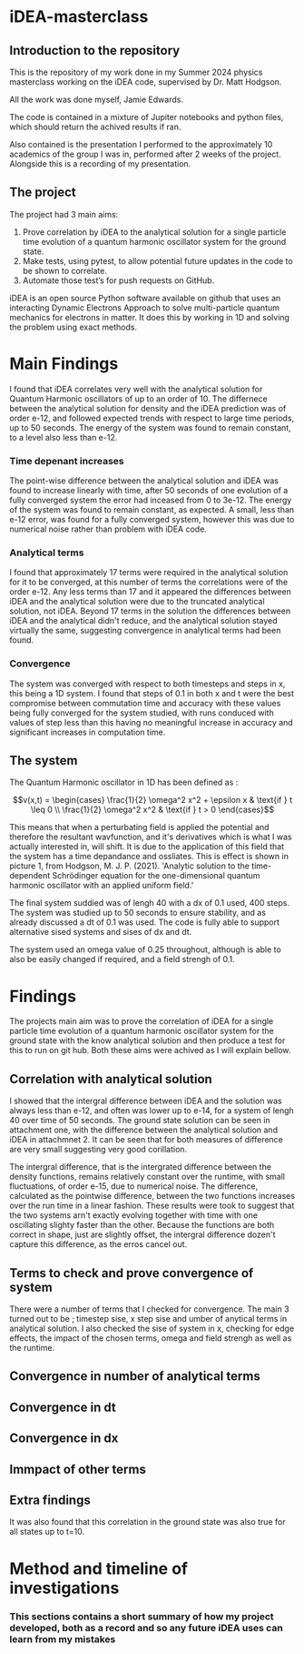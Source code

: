 # iDEA-masterclass

## Introduction to the repository
This is the repository of my work done in my Summer 2024 physics masterclass working on the iDEA code, supervised by Dr. Matt Hodgson.

All the work was done myself, Jamie Edwards.

The code is contained in a mixture of Jupiter notebooks and python files, which should return the achived results if ran.

Also contained is the presentation I performed to the approximately 10 academics of the group I was in, performed after 2 weeks of the project. Alongside this is a recording of my presentation.

## The project

The project had 3 main aims:

1) Prove correlation by iDEA to the analytical solution for a single particle time evolution of a quantum harmonic oscillator system for the ground state.
2) Make tests, using pytest, to allow potential future updates in the code to be shown to correlate.
3) Automate those test’s for push requests on GitHub.

iDEA is an open source Python software available on github that uses an interacting Dynamic Electrons Approach to solve multi-particle quantum mechanics for electrons in matter. It does this by working in 1D and solving the problem using exact methods.

# Main Findings

I found that iDEA correlates very well with the analytical solution for Quantum Harmonic oscillators of up to an order of 10. The differnece between the analytical solution for density and the iDEA prediction was of order e-12, and followed expected trends with respect to large time periods, up to 50 seconds. The energy of the system was found to remain constant, to a level also less than e-12.

### Time depenant increases

The point-wise difference between the analytical solution and iDEA was found to increase linearly with time, after 50 seconds of one evolution of a fully converged system the error had inceased from 0 to 3e-12. The energy of the system was found to remain constant, as expected. A small, less than e-12 error, was found for a fully converged system, however this was due to numerical noise rather than problem with iDEA code.

### Analytical terms

I found that approximately 17 terms were required in the analytical solution for it to be converged, at this number of terms the correlations were of the order e-12. Any less terms than 17 and it appeared the differences between iDEA and the analytical solution were due to the truncated analytical solution, not iDEA. Beyond 17 terms in the solution the differences between iDEA and the analytical didn't reduce, and the analytical solution stayed virtually the same, suggesting convergence in analytical terms had been found.

### Convergence

The system was converged with respect to both timesteps and steps in x, this being a 1D system. I found that steps of 0.1 in both x and t were the best compromise between commutation time and accuracy with these values being fully converged for the system studied, with runs conduced with values of step less than this having no meaningful increase in accuracy and significant increases in computation time.

## The system

The Quantum Harmonic oscillator in 1D has been defined as :
```math
v(x,t) = 
\begin{cases} 
\frac{1}{2} \omega^2 x^2 + \epsilon x & \text{if } t \leq 0 \\ 
\frac{1}{2} \omega^2 x^2 & \text{if } t > 0 
\end{cases}
```

This means that when a perturbating field is applied the potential and therefore the resultant wavfunction, and it's derivatives which is what I was actually interested in, will shift. It is due to the  application of this field that the system has a time depandance and ossliates. This is effect is shown in picture 1, from Hodgson, M. J. P. (2021). 'Analytic solution to the time-dependent Schrödinger equation for the one-dimensional quantum harmonic oscillator with an applied uniform field.'

The final system suddied was of lengh 40 with a dx of 0.1 used, 400 steps. The system was studied up to 50 seconds to ensure stability, and as already discussed a dt of 0.1 was used. The code is fully able to support alternative sised systems and sises of dx and dt.

The system used an omega value of 0.25 throughout, although is able to also be easily changed if required, and a field strengh of 0.1. 

# Findings

The projects main aim was to prove the correlation of iDEA for a single particle time evolution of a quantum harmonic oscillator system for the ground state with the know analytical solution and then produce a test for this to run on git hub. Both these aims were achived as I will explain bellow.

## Correlation with analytical solution

I showed that the intergral difference between iDEA and the solution was always less than e-12, and often was lower up to e-14, for a system of lengh 40 over time of 50 seconds. The ground state solution can be seen in attachment one, with the difference between the analytical solution and iDEA in attachmnet 2. It can be seen that for both measures of difference are very small suggesting very good corillation.

The intergral difference, that is the intergrated difference between the density functions, remains relatively constant over the runtime, with small fluctuations, of order e-15, due to numerical noise. The difference, calculated as the pointwise difference, between the two functions increases over the run time in a linear fashion. These results were took to suggest that the two systems arn't exactly evolving together with time with one oscillating slighty faster than the other. Because the functions are both correct in shape, just are slightly offset, the intergral difference dozen't capture this difference, as the erros cancel out.

## Terms to check and prove convergence of system

There were a number of terms that I checked for convergence. The main 3 turned out to be ; timestep sise, x step sise and umber of anytical terms in analytical solution. I also checked the sise of system in x, checking for edge effects, the impact of the chosen terms, omega and field strengh as well as the runtime.

## Convergence in number of analytical terms

## Convergence in dt

## Convergence in dx

## Immpact of other terms

## Extra findings

It was also found that this correlation in the ground state was also true for all states up to t=10.

# Method and timeline of investigations

### This sections contains a short summary of how my project developed, both as a record and so any future iDEA uses can learn from my mistakes









